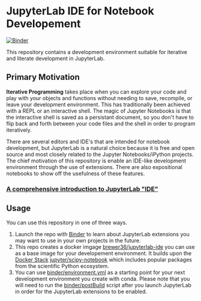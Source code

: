 # JupyterLab IDE for Notebook Developement

[![Binder](https://mybinder.org/badge_logo.svg)](https://mybinder.org/v2/gh/nicole-brewer/jupyterlab-ide/HEAD?labpath=00_introduction.ipynb)

This repository contains a development environment suitable for iterative and literate development in JupyterLab.

## Primary Motivation

**Iterative Programming** takes place when you can explore your code and play with your objects and functions without needing to save, recompile, or leave your development environment. This has traditionally been achieved with a REPL or an interactive shell. The magic of Jupyter Notebooks is that the interactive shell is saved as a persistant document, so you don't have to flip back and forth between your code files and the shell in order to program iteratively.

There are several editors and IDE's that are intended for notebook development, but JupyterLab is a natural choice because it is free and open source and most closely related to the Jupyter Notebooks/iPython projects. The chief motivation of this repository is enable an IDE-like development environment through the use of extensions. There are also expositional notebooks to show off the usefulness of these features.

### [A comprehensive introduction to JupyterLab "IDE"](https://nbviewer.org/github/nicole-brewer/jupyterlab-ide/blob/main/introduction.ipynb)

## Usage

You can use this repository in one of three ways.

1. Launch the repo with [Binder](https://mybinder.org/v2/gh/nicole-brewer/jupyterlab-ide/HEAD?labpath=introduction.ipynb) to learn about JupyterLab extensions you may want to use in your own projects in the future.
2. This repo creates a docker imgage [brewer36/jupyterlab-ide](https://hub.docker.com/repository/docker/brewer36/jupyterlab-ide) you can use as a base image for your developement environment. It builds upon the [Docker Stack](https://jupyter-docker-stacks.readthedocs.io/en/latest/using/selecting.html) [jupyter/scipy-notebook](https://hub.docker.com/r/jupyter/scipy-notebook/tags/) which includes popular packages from the scientific Python ecosystem.
3. You can use [binder/environment.yml](https://github.com/nicole-brewer/jupyterlab-ide/blob/main/binder/environment.yml) as a starting point for your next development environment you create with conda. Please note that you will need to run the [binder/postBuild](https://github.com/nicole-brewer/jupyterlab-ide/tree/main/binder) script after you launch JupyterLab in order for the JupyterLab extensions to be enabled.
